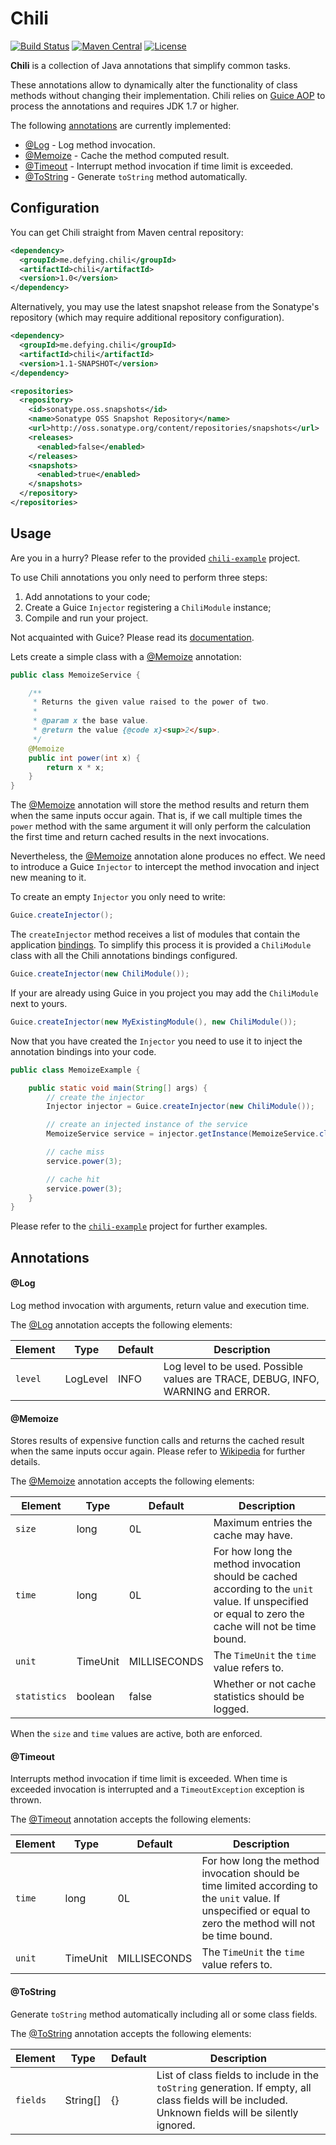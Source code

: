 # Chili

[![Build Status](https://travis-ci.org/marmelo/chili.svg?branch=master)](https://travis-ci.org/marmelo/chili)
[![Maven Central](https://img.shields.io/badge/maven--central-v1.0-blue.svg)](http://search.maven.org/#artifactdetails|me.defying.chili|chili|1.0|jar)
[![License](https://img.shields.io/badge/license-MIT-blue.svg)](https://github.com/marmelo/chili/blob/master/LICENSE)


**Chili** is a collection of Java annotations that simplify common tasks.

These annotations allow to dynamically alter the functionality of class methods
without changing their implementation. Chili relies on [Guice AOP](https://github.com/google/guice/wiki/AOP)
to process the annotations and requires JDK 1.7 or higher.

The following [annotations](#annotations) are currently implemented:

- [@Log](#log) - Log method invocation.
- [@Memoize](#memoize) - Cache the method computed result.
- [@Timeout](#timeout) - Interrupt method invocation if time limit is exceeded.
- [@ToString](#tostring) - Generate ```toString``` method automatically.


## Configuration

You can get Chili straight from Maven central repository:

```xml
<dependency>
  <groupId>me.defying.chili</groupId>
  <artifactId>chili</artifactId>
  <version>1.0</version>
</dependency>
```

Alternatively, you may use the latest snapshot release from the Sonatype's repository (which may require additional repository configuration).

```xml
<dependency>
  <groupId>me.defying.chili</groupId>
  <artifactId>chili</artifactId>
  <version>1.1-SNAPSHOT</version>
</dependency>
```

```xml
<repositories>
  <repository>
    <id>sonatype.oss.snapshots</id>
    <name>Sonatype OSS Snapshot Repository</name>
    <url>http://oss.sonatype.org/content/repositories/snapshots</url>
    <releases>
      <enabled>false</enabled>
    </releases>
    <snapshots>
      <enabled>true</enabled>
    </snapshots>
  </repository>
</repositories>
```

## Usage

Are you in a hurry? Please refer to the provided [```chili-example```](https://github.com/marmelo/chili/tree/master/chili-example) project.

To use Chili annotations you only need to perform three steps:

1. Add annotations to your code;
2. Create a Guice ```Injector``` registering a ```ChiliModule``` instance;
3. Compile and run your project.

Not acquainted with Guice? Please read its [documentation](https://github.com/google/guice/wiki/Motivation).

Lets create a simple class with a [@Memoize](#memoize) annotation:

```java
public class MemoizeService {

    /**
     * Returns the given value raised to the power of two.
     *
     * @param x the base value.
     * @return the value {@code x}<sup>2</sup>.
     */
    @Memoize
    public int power(int x) {
        return x * x;
    }
}
```

The [@Memoize](#memoize) annotation will store the method results and return them when
the same inputs occur again. That is, if we call multiple times the ```power``` method
with the same argument it will only perform the calculation the first time and return
cached results in the next invocations.

Nevertheless, the [@Memoize](#memoize) annotation alone produces no effect. We need to
introduce a Guice ```Injector``` to intercept the method invocation and inject new meaning
to it.

To create an empty ```Injector``` you only need to write:

```java
Guice.createInjector();
```

The ```createInjector``` method receives a list of modules that contain the application
[bindings](https://github.com/google/guice/wiki/Bindings). To simplify this process it
is provided a ```ChiliModule``` class with all the Chili annotations bindings configured.

```java
Guice.createInjector(new ChiliModule());
```

If your are already using Guice in you project you may add the ```ChiliModule``` next to yours.

```java
Guice.createInjector(new MyExistingModule(), new ChiliModule());
```

Now that you have created the ```Injector``` you need to use it to inject the annotation
bindings into your code.

```java
public class MemoizeExample {

    public static void main(String[] args) {
        // create the injector
        Injector injector = Guice.createInjector(new ChiliModule());

        // create an injected instance of the service
        MemoizeService service = injector.getInstance(MemoizeService.class);

        // cache miss
        service.power(3);

        // cache hit
        service.power(3);
    }
}
```

Please refer to the [```chili-example```](https://github.com/marmelo/chili/tree/master/chili-example)
project for further examples.


## Annotations

#### @Log

Log method invocation with arguments, return value and execution time.

The [@Log](#log) annotation accepts the following elements:

| Element     | Type     | Default       | Description  |
| ----------- | -------- | ------------- | ------------ |
| ```level``` | LogLevel | INFO | Log level to be used. Possible values are TRACE, DEBUG, INFO, WARNING and ERROR. |

#### @Memoize

Stores results of expensive function calls and returns the cached result when the
same inputs occur again. Please refer to [Wikipedia](https://en.wikipedia.org/wiki/Memoization)
for further details.

The [@Memoize](#memoize) annotation accepts the following elements:

| Element    | Type     | Default      | Description  |
| ---------- | -------- | ------------ | ------------ |
| ```size```       | long     | 0L           | Maximum entries the cache may have. |
| ```time```       | long     | 0L           | For how long the method invocation should be cached according to the ```unit``` value. If unspecified or equal to zero the cache will not be time bound. |
| ```unit```       | TimeUnit | MILLISECONDS | The ```TimeUnit``` the ```time``` value refers to. |
| ```statistics``` | boolean  | false        | Whether or not cache statistics should be logged. |

When the ```size``` and ```time``` values are active, both are enforced.

#### @Timeout

Interrupts method invocation if time limit is exceeded. When time is exceeded invocation is interrupted and a ```TimeoutException``` exception is thrown.

The [@Timeout](#timeout) annotation accepts the following elements:

| Element    | Type     | Default      | Description  |
| ---------- | -------- | ------------ | ------------ |
| ```time```       | long     | 0L           | For how long the method invocation should be time limited according to the ```unit``` value. If unspecified or equal to zero the method will not be time bound. |
| ```unit```       | TimeUnit | MILLISECONDS | The ```TimeUnit``` the ```time``` value refers to. |

#### @ToString

Generate `toString` method automatically including all or some class fields.

The [@ToString](#tostring) annotation accepts the following elements:

| Element     | Type     | Default       | Description  |
| ----------- | -------- | ------------- | ------------ |
| ```fields``` | String[] | {} | List of class fields to include in the ```toString``` generation. If empty, all class fields will be included. Unknown fields will be silently ignored. |
